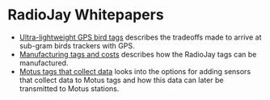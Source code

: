 # RadioJay Whitepapers



- [Ultra-lightweight GPS bird tags](ultra-lightweight-gps-tags.md) describes the tradeoffs
  made to arrive at sub-gram birds trackers with GPS.
- [Manufacturing tags and costs](tag-manufacturing-costs.md) describes how the RadioJay tags
  can be manufactured.
- [Motus tags that collect data](Motus-data-tags.md) looks into the options for adding sensors that
  collect data to Motus tags and how this data can later be transmitted to Motus stations.
